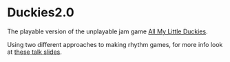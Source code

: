 # Duckies2.0

The playable version of the unplayable jam game [All My Little Duckies](https://github.com/lislis/allmylittleduckies).

Using two different approaches to making rhythm games, for more info look at [these talk slides](https://lislis.de/talks/godotcon-2024/#1).
